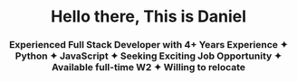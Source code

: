 <h1 align="center"> Hello there, This is Daniel </h1>
<h3 align="center">Experienced Full Stack Developer with 4+ Years Experience ✦ Python ✦ JavaScript ✦ Seeking Exciting Job Opportunity ✦ Available full-time W2 ✦ Willing to relocate</h3>




